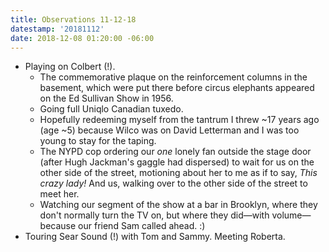 ```yaml
---
title: Observations 11-12-18
datestamp: '20181112'
date: 2018-12-08 01:20:00 -06:00
---
```


- Playing on Colbert (!).
	- The commemorative plaque on the reinforcement columns in the basement, which were put there before circus elephants appeared on the Ed Sullivan Show in 1956.
	- Going full Uniqlo Canadian tuxedo.
	- Hopefully redeeming myself from the tantrum I threw ~17 years ago (age ~5) because Wilco was on David Letterman and I was too young to stay for the taping.
	- The NYPD cop ordering our *one* lonely fan outside the stage door (after Hugh Jackman's gaggle had dispersed) to wait for us on the other side of the street, motioning about her to me as if to say, *This crazy lady!* And us, walking over to the other side of the street to meet her.
	- Watching our segment of the show at a bar in Brooklyn, where they don't normally turn the TV on, but where they did—with volume—because our friend Sam called ahead. :)
- Touring Sear Sound (!) with Tom and Sammy. Meeting Roberta.

